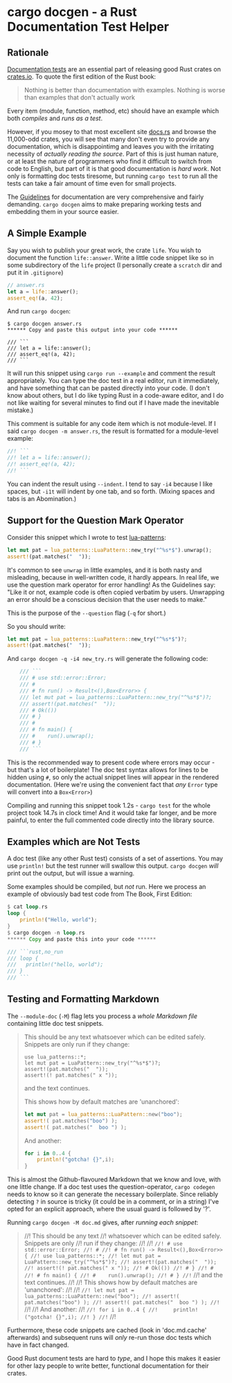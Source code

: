 # cargo docgen - a Rust Documentation Test Helper

## Rationale

[Documentation tests](https://doc.rust-lang.org/book/first-edition/testing.html#documentation-tests)
are an essential part of releasing good Rust crates on [crates.io](https::/crates.io). To quote the
first edition of the Rust book:

> Nothing is better than documentation with examples.
> Nothing is worse than examples that don't actually work

Every item (module, function, method, etc) should have an example which both _compiles_ and
_runs as a test_.

However, if you mosey to that most excellent site [docs.rs](https://docs.rs) and browse the
11,000-odd crates, you will see that many don't even try to provide any documentation, which
is disappointimg and leaves you with the irritating necessity of _actually reading the source_.
Part of this is just human nature, or at least the nature of programmers who find it difficult
to switch from code to English, but part of it is that good documentation is _hard work_.
Not only is formatting doc tests tiresome, but running `cargo test` to run all the tests
can take a fair amount of time even for small projects.

The [Guidelines](https://rust-lang-nursery.github.io/api-guidelines/documentation.html) for
documentation are very comprehensive and fairly demanding. `cargo docgen` aims to make preparing
working tests and embedding them in your source easier.

## A Simple Example

Say you wish to publish your great work, the crate `life`. You wish to document the function
`life::answer`. Write a little code snippet like so in some subdirectory of the `life` project
(I personally create a `scratch` dir and put it in `.gitignore`)

```rust
// answer.rs
let a = life::answer();
assert_eq!(a, 42);
```

And run `cargo docgen`:

```
$ cargo docgen answer.rs
****** Copy and paste this output into your code ******

/// ```
/// let a = life::answer();
/// assert_eq!(a, 42);
/// ```
```

It will run this snippet using `cargo run --example` and comment the result appropriately.
You can type the doc test in a real editor, run it immediately, and
have something that can be pasted directly into your code.  (I don't know about others, but
I do like typing Rust in a code-aware editor, and I do not like waiting for several minutes
to find out if I have made the inevitable mistake.)

This comment is suitable for any code item which is not module-level. If I said `cargo docgen -m answer.rs`,
the result is formatted for a module-level example:

```rust
//! ```
//! let a = life::answer();
//! assert_eq!(a, 42);
//! ```
```

You can indent the result using `--indent`. I tend to say `-i4` because I like spaces, but `-i1t` will
indent by one tab, and so forth. (Mixing spaces and tabs is an Abomination.)

## Support for the Question Mark Operator

Consider this snippet which I wrote to test [lua-patterns](https://docs.rs/lua-patterns):

```rust
let mut pat = lua_patterns::LuaPattern::new_try("^%s*$").unwrap();
assert!(pat.matches("  "));
```
It's common to see `unwrap` in little examples, and it is both nasty and misleading, because
in well-written code, it hardly appears. In real life, we use the question mark operator for
error handling! As the Guidelines say: "Like it or not, example code is often copied verbatim
by users. Unwrapping an error should be a conscious decision that the user needs to make."

This is the purpose of the `--question` flag (`-q` for short.)

So you should write:

```rust
let mut pat = lua_patterns::LuaPattern::new_try("^%s*$")?;
assert!(pat.matches("  "));
```

And `cargo docgen -q -i4 new_try.rs` will generate the following code:

```rust
    /// ```
    /// # use std::error::Error;
    /// #
    /// # fn run() -> Result<(),Box<Error>> {
    /// let mut pat = lua_patterns::LuaPattern::new_try("^%s*$")?;
    /// assert!(pat.matches("  "));
    /// # Ok(())
    /// # }
    /// #
    /// # fn main() {
    /// #    run().unwrap();
    /// # }
    /// ```
```

This is the recommended way to present code where
errors may occur - but that's a lot of boilerplate!  The doc test syntax allows for
lines to be hidden using `#`, so only the actual snippet lines will appear in the rendered
documentation. (Here we're using the convenient fact that _any_ `Error` type will convert into a `Box<Error>`)

Compiling and running this snippet took 1.2s - `cargo test` for the whole project took 14.7s in clock time!
And it would take far longer, and be more painful, to enter the full commented code directly
into the library source.

## Examples which are Not Tests

A doc test (like any other Rust test) consists of a set of assertions. You may use
`println!` but the test runner will swallow this output. `cargo docgen` _will_ print out
the output, but will issue a warning.

Some examples should be compiled, but _not_ run. Here we process an example of obviously
bad test code from The Book, First Edition:

```rust
$ cat loop.rs
loop {
    println!("Hello, world");
}
$ cargo docgen -n loop.rs
****** Copy and paste this into your code ******

/// ```rust,no_run
/// loop {
///   println!("hello, world");
/// }
/// ```
```

## Testing and Formatting Markdown

The `--module-doc` (`-M`) flag lets you process a _whole Markdown file_ containing little doc test
snippets.

> This should be any text
> whatsoever which can be edited safely. Snippets are only
> run if they change:
>
> ```rust?
> use lua_patterns::*;
> let mut pat = LuaPattern::new_try("^%s*$")?;
> assert!(pat.matches("  "));
> assert!(! pat.matches(" x "));
> ```
> and the text continues.
>
> This shows how by default matches are 'unanchored':
>
> ```rust
> let mut pat = lua_patterns::LuaPattern::new("boo");
> assert!( pat.matches("boo") );
> assert!( pat.matches("  boo ") );
> ```
>
> And another:
> ```rust
> for i in 0..4 {
>     println!("gotcha! {}",i);
> }
> ```

This is almost the Github-flavoured Markdown that we know and love, with one little change.
If a doc test uses the question-operator, `cargo codegen` needs to know so it can
generate the necessary boilerplate. Since reliably detecting `?` in source is tricky
(it could be in a comment, or in a string) I've opted for an explicit approach, where
the usual guard is followed by '?'.

Running `cargo docgen -M doc.md` gives, after _running each snippet_:

> //! This should be any text
> //! whatsoever which can be edited safely. Snippets are only
> //! run if they change:
> //!
> //! ```
> //! # use std::error::Error;
> //! #
> //! # fn run() -> Result<(),Box<Error>> {
> //! use lua_patterns::*;
> //! let mut pat = LuaPattern::new_try("^%s*$")?;
> //! assert!(pat.matches("  "));
> //! assert!(! pat.matches(" x "));
> //! # Ok(())
> //! # }
> //! #
> //! # fn main() {
> //! #    run().unwrap();
> //! # }
> //! ```
> //! and the text continues.
> //!
> //! This shows how by default matches are 'unanchored':
> //!
> //! ```
> //! let mut pat = lua_patterns::LuaPattern::new("boo");
> //! assert!( pat.matches("boo") );
> //! assert!( pat.matches("  boo ") );
> //! ```
> //!
> //! And another:
> //! ```
> //! for i in 0..4 {
> //!     println!("gotcha! {}",i);
> //! }
> //! ```
> //!

Furthermore, these code snippets are cached (look in 'doc.md.cache' afterwards)
and subsequent runs will _only_ re-run those doc tests which have in fact
changed.

Good Rust document tests are hard to _type_, and I hope this makes it easier
for other lazy people to write better, functional documentation for their crates.






